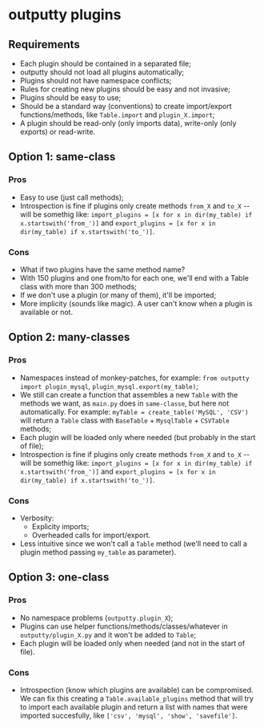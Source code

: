outputty plugins
================

Requirements
------------

- Each plugin should be contained in a separated file;
- outputty should not load all plugins automatically;
- Plugins should not have namespace conflicts;
- Rules for creating new plugins should be easy and not invasive;
- Plugins should be easy to use;
- Should be a standard way (conventions) to create import/export
  functions/methods, like `Table.import` and `plugin_X.import`;
- A plugin should be read-only (only imports data), write-only (only exports)
  or read-write.


Option 1: same-class
--------------------

### Pros

- Easy to use (just call methods);
- Introspection is fine if plugins only create methods `from_X` and `to_X` --
  will be somethig like:
  `import_plugins = [x for x in dir(my_table) if x.startswith('from_')]` and
  `export_plugins = [x for x in dir(my_table) if x.startswith('to_')]`.


### Cons

- What if two plugins have the same method name?
- With 150 plugins and one from/to for each one, we'll end with a Table class
  with more than 300 methods;
- If we don't use a plugin (or many of them), it'll be imported;
- More implicity (sounds like magic). A user can't know when a plugin is
  available or not.


Option 2: many-classes
----------------------

### Pros

- Namespaces instead of monkey-patches, for example:
  `from outputty import plugin_mysql`, `plugin_mysql.export(my_table)`;
- We still can create a function that assembles a new `Table` with the methods
  we want, as `main.py` does in `same-classe`, but here not automatically. For
  example: `myTable = create_table('MySQL', 'CSV')` will return a `Table`
  class with `BaseTable` + `MysqlTable` + `CSVTable` methods;
- Each plugin will be loaded only where needed (but probably in the start of
  file);
- Introspection is fine if plugins only create methods `from_X` and `to_X` --
  will be somethig like:
  `import_plugins = [x for x in dir(my_table) if x.startswith('from_')]` and
  `export_plugins = [x for x in dir(my_table) if x.startswith('to_')]`.

### Cons

- Verbosity:
  - Explicity imports;
  - Overheaded calls for import/export.
- Less intuitive since we won't call a `Table` method (we'll need to call a
  plugin method passing `my_table` as parameter).


Option 3: one-class
-------------------

### Pros

- No namespace problems (`outputty.plugin_X`);
- Plugins can use helper functions/methods/classes/whatever in
  `outputty/plugin_X.py` and it won't be added to `Table`;
- Each plugin will be loaded only when needed (and not in the start of file).

### Cons

- Introspection (know which plugins are available) can be compromised. We can
  fix this creating a `Table.available_plugins` method that will try to import
  each available plugin and return a list with names that were imported
  succesfully, like `['csv', 'mysql', 'show', 'savefile']`.
